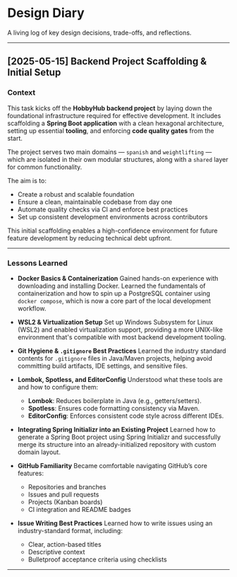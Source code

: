 # Design Diary

A living log of key design decisions, trade-offs, and reflections.

---

## [2025-05-15] Backend Project Scaffolding & Initial Setup

### Context

This task kicks off the **HobbyHub backend project** by laying down the foundational infrastructure required for effective development. It includes scaffolding a **Spring Boot application** with a clean hexagonal architecture, setting up essential **tooling**, and enforcing **code quality gates** from the start.

The project serves two main domains — `spanish` and `weightlifting` — which are isolated in their own modular structures, along with a `shared` layer for common functionality.

The aim is to:

* Create a robust and scalable foundation
* Ensure a clean, maintainable codebase from day one
* Automate quality checks via CI and enforce best practices
* Set up consistent development environments across contributors

This initial scaffolding enables a high-confidence environment for future feature development by reducing technical debt upfront.

---

### Lessons Learned

* **Docker Basics & Containerization**
  Gained hands-on experience with downloading and installing Docker. Learned the fundamentals of containerization and how to spin up a PostgreSQL container using `docker compose`, which is now a core part of the local development workflow.

* **WSL2 & Virtualization Setup**
  Set up Windows Subsystem for Linux (WSL2) and enabled virtualization support, providing a more UNIX-like environment that's compatible with most backend development tooling.

* **Git Hygiene & `.gitignore` Best Practices**
  Learned the industry standard contents for `.gitignore` files in Java/Maven projects, helping avoid committing build artifacts, IDE settings, and sensitive files.

* **Lombok, Spotless, and EditorConfig**
  Understood what these tools are and how to configure them:

  * **Lombok**: Reduces boilerplate in Java (e.g., getters/setters).
  * **Spotless**: Ensures code formatting consistency via Maven.
  * **EditorConfig**: Enforces consistent code style across different IDEs.

* **Integrating Spring Initializr into an Existing Project**
  Learned how to generate a Spring Boot project using Spring Initializr and successfully merge its structure into an already-initialized repository with custom domain layout.

* **GitHub Familiarity**
  Became comfortable navigating GitHub’s core features:

  * Repositories and branches
  * Issues and pull requests
  * Projects (Kanban boards)
  * CI integration and README badges

* **Issue Writing Best Practices**
  Learned how to write issues using an industry-standard format, including:

  * Clear, action-based titles
  * Descriptive context
  * Bulletproof acceptance criteria using checklists

---
